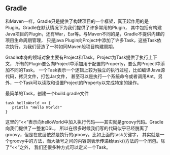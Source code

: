 ## Gradle

和Maven一样，Gradle只是提供了构建项目的一个框架，真正起作用的是Plugin。Gradle在默认情况下为我们提供了许多常用的Plugin，
其中包括有构建Java项目的Plugin，还有War，Ear等。与Maven不同的是，Gradle不提供内建的项目生命周期管理，
只是java Plugin向Project中添加了许多Task，这些Task依次执行，为我们营造了一种如同Maven般项目构建周期。

Gradle本身的领域对象主要有Project和Task。Project为Task提供了执行上下文，
所有的Plugin要么向Project中添加用于配置的Property，要么向Project中添加不同的Task。
一个Task表示一个逻辑上较为独立的执行过程，比如编译Java源代码，拷贝文件，打包Jar文件，
甚至可以是执行一个系统命令或者调用Ant。另外，一个Task可以读取和设置Project的Property以完成特定的操作。

最简单的Task，创建一个build.gradle文件

    task helloWorld << {
       println "Hello World!"
    }
    
这里的“<<”表示向helloWorld中加入执行代码——其实就是groovy代码。Gradle向我们提供了一整套DSL，
所以在很多时候我们写的代码似乎已经脱离了groovy，但是在底层依然是执行的groovy。比如上面的task关键字，
其实就是一个groovy中的方法，而大括号之间的内容则表示传递给task()方法的一个闭包。除了“<<”之外，
我们还很多种方式可以定义一个Task。

